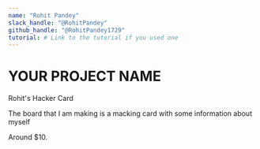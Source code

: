 ```yaml
---
name: "Rohit Pandey"
slack_handle: "@RohitPandey"
github_handle: "@RohitPandey1729"
tutorial: # Link to the tutorial if you used one
---
```


# YOUR PROJECT NAME
Rohit's Hacker Card
<!-- Describe your board in 2-3 sentences. What are you making? What will it do? -->
The board that I am making is a macking card with some information about myself

<!-- How much is it going to cost? -->
Around $10.

<!-- Tell us a little bit about your design process. What were some challenges? What helped? ***Totally optional*** -->
